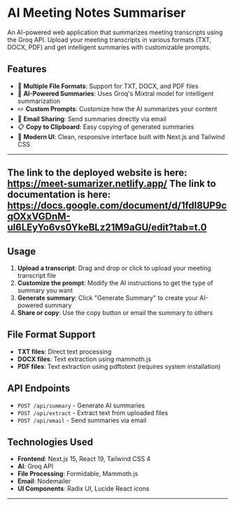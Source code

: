 # AI Meeting Notes Summariser

An AI-powered web application that summarizes meeting transcripts using the Groq API. Upload your meeting transcripts in various formats (TXT, DOCX, PDF) and get intelligent summaries with customizable prompts.

## Features

- 📄 **Multiple File Formats**: Support for TXT, DOCX, and PDF files
- 🤖 **AI-Powered Summaries**: Uses Groq's Mixtral model for intelligent summarization
- ✏️ **Custom Prompts**: Customize how the AI summarizes your content
- 📧 **Email Sharing**: Send summaries directly via email
- 📋 **Copy to Clipboard**: Easy copying of generated summaries
- 🎨 **Modern UI**: Clean, responsive interface built with Next.js and Tailwind CSS

-------------------------
The link to the deployed website is here: 
https://meet-sumarizer.netlify.app/
The link to documentation is here:
https://docs.google.com/document/d/1fdl8UP9cqOXxVGDnM-ul6LEyYo6vs0YkeBLz21M9aGU/edit?tab=t.0
----------------------

## Usage

1. **Upload a transcript**: Drag and drop or click to upload your meeting transcript file
2. **Customize the prompt**: Modify the AI instructions to get the type of summary you want
3. **Generate summary**: Click "Generate Summary" to create your AI-powered summary
4. **Share or copy**: Use the copy button or email the summary to others

## File Format Support

- **TXT files**: Direct text processing
- **DOCX files**: Text extraction using mammoth.js
- **PDF files**: Text extraction using pdftotext (requires system installation)

## API Endpoints

- `POST /api/summary` - Generate AI summaries
- `POST /api/extract` - Extract text from uploaded files
- `POST /api/email` - Send summaries via email

## Technologies Used

- **Frontend**: Next.js 15, React 19, Tailwind CSS 4
- **AI**: Groq API 
- **File Processing**: Formidable, Mammoth.js
- **Email**: Nodemailer
- **UI Components**: Radix UI, Lucide React icons

-------------------------------
